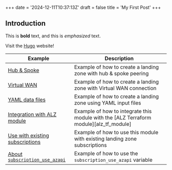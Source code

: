 +++
date = '2024-12-11T10:37:13Z'
draft = false
title = 'My First Post'
+++

## Introduction

This is **bold** text, and this is *emphasized* text.

Visit the [Hugo](https://gohugo.io) website!

| Example | Description |
| - | - |
| [Hub & Spoke](Example-1-Hub-and-Spoke) | Example of how to create a landing zone with hub & spoke peering |
| [Virtual WAN](Example-2-Virtual-WAN) | Example of how to create a landing zone with Virtual WAN connection |
| [YAML data files](Example-3-YAML-data-files) | Example of how to create a landing zone using YAML input files |
| [Integration with ALZ module](Example-4-Integration-with-ALZ-module) | Example of how to integrate this module with the [ALZ Terraform module][alz_tf_module] |
| [Use with existing subscriptions](Example-5-Use-with-existing-subscriptions) | Example of how to use this module with existing landing zone subscriptions |
| [About `subscription_use_azapi`](Example-6-Subscription-Use-AzApi) | Example of how to use the `subscription_use_azapi` variable |
